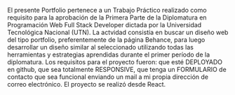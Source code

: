 El presente Portfolio pertenece a un Trabajo Práctico realizado como requisito para la aprobación de la Primera Parte de la Diplomatura en Programación Web Full Stack Developer dictada por la Universidad Tecnológica Nacional (UTN).
La actvidad consistía en buscar un diseño web del tipo portfolio, preferentemente de la página Behance, para luego desarrollar un diseño similar al seleccionado utilizando todas las herramientas y estrategias aprendidas durante el primer período de la diplomatura.
Los requisitos para el proyecto fueron: que esté DEPLOYADO en github, que sea  totalmente RESPONSIVE, que tenga un FORMULARIO de contacto que sea funcional enviando un mail a mi propia dirección de correo electrónico.
El proyecto se realizó desde React.
